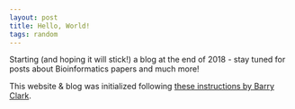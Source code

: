 ```yaml
---
layout: post
title: Hello, World!
tags: random
---
```


Starting (and hoping it will stick!) a blog at the end of 2018 - stay tuned for posts about Bioinformatics papers and much more!

This website & blog was initialized following [these instructions by Barry Clark](https://www.smashingmagazine.com/2014/08/build-blog-jekyll-github-pages/).


